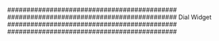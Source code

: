 ############################################
############################################
Dial Widget
############################################
############################################

